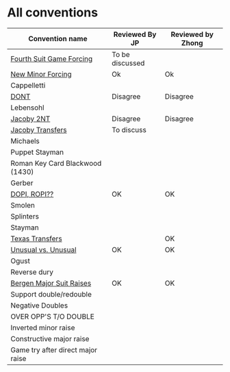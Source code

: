 # All conventions

| Convention name | Reviewed By JP | Reviewed by Zhong |
| --- | --- | --- |
| [Fourth Suit Game Forcing](fourth_suit_forcing.md) | To be discussed | |
| [New Minor Forcing](new-minor-forcing.md) | Ok | Ok|
| Cappelletti | | |
| [DONT](dont.md) | Disagree | Disagree|
| Lebensohl | | |
| [Jacoby 2NT](jacoby-2nt.md) | Disagree |Disagree |
| [Jacoby Transfers](jacoby-transfers.md) | To discuss | |
| Michaels | | |
| Puppet Stayman | | |
| Roman Key Card Blackwood (1430) | | |
| Gerber | | |
| [DOPI, ROPI??](dopi.md) | OK | OK|
| Smolen | | |
| Splinters | | |
| Stayman | | |
| [Texas Transfers](texas-transfers.md) | |OK |
| [Unusual vs. Unusual](unusual-over-unusual.md) | OK |OK |
| Ogust | | |
| Reverse dury | | |
| [Bergen Major Suit Raises](bergen.md) | OK |OK |
| Support double/redouble | | |
| Negative Doubles | | |
| OVER OPP'S T/O DOUBLE | | |
| Inverted minor raise | | |
| Constructive major raise | | |
| Game try after direct major raise | | |
